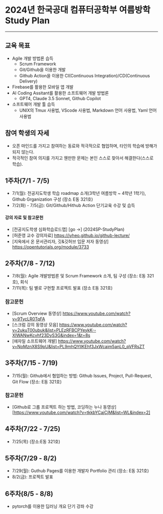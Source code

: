 # 2024년 한국공대 컴퓨터공학부 여름방학 Study Plan
---
## 교육 목표
  * Agile 개발 방법론 습득
    * Scrum Framework
    * Git/Github을 이용한 개발
    * Github Action을 이용한 CI(Continuous Integration)/CD(Continuous Delivery)
  * Firebase를 활용한 모바일 앱 개발
  * AI Coding Assitant를 활용한 소프트웨어 개발 방법론
    * GPT4, Claude 3.5 Sonnet, Github Copilot
  * 소프트웨어 개발 툴 습득
    * UNIX의 Tmux 사용법, VScode 사용법, Markdown 언어 사용법, Yaml 언어 사용법
   
## 참여 학생의 자세
 * 오픈 마인드를 가지고 참여하는 동료와 적극적으로 협업하며, 타인의 학습에 방해가 되지 않는다.
 * 적극적인 참여 의지를 가지고 웬만한 문제는 본인 스스로 찾아서 해결한다(스스로 학습).
      
## 1주차(7/1 - 7/5)
 * 7/1(월): 전공지도학생 학습 roadmap 소개(3학년 여름방학 ~ 4학년 1학기), Github Grganization 구성 (장소 E동 321호)
 * 7/2(화) - 7/5(금): Git/Github/Hithub Action 단기교육 수강 및 습득
   
#### 강의 자료 및 참고문헌
 * [전공지도학생 심화학습로드맵] [go ->] (2024SP-StudyPlan)
 * [허준영 교수 강의자료] https://jyheo.github.io/github-lecture/
 * [지옥에서 온 문서관리자, 깃&깃허브 입문 저자 동영상] https://opentutorials.org/module/3733

## 2주차(7/8 - 7/12)
 * 7/8(월): Agile 개발방법론 및 Scrum Framework 소개, 팀 구성 (장소: E동 321호), 회식
 * 7/11(목): 팀 별로 구현할 프로젝트 발표 (장소 E동 321호)

### 참고문헌
 * [Scrum Overview 동영상] https://www.youtube.com/watch?v=9TycLR0TqFA
 * [스크럼 강의 동영상 모음] https://www.youtube.com/watch?v=2ukuT00ubuk&list=PLEzRFBCPYeykK--XlWANwKcvhf23DyS3G&index=1&t=8s
 * [애자일 소프트웨어 개발] https://www.youtube.com/watch?v=NoMznX8S9pU&list=PL9mhQYIlKEhf3JxWcaim5anL0_pVFRsZT
   
## 3주차(7/15 - 7/19)
 * 7/15(월): Github에서 협업하는 방법: Github Issues, Project, Pull-Request, Git Flow (장소: E동 321호)

### 참고문헌
 * [Github로 그룹 프로젝트 하는 방법, 코딩하는 누나 동영상] [https://www.youtube.com/watch?v=tkkbYCajCjM&list=WL&index=2]
   
## 4주차(7/22 - 7/25)
 * 7/25(목) (장소:E동 321호)

## 5주차(7/29 - 8/2)
 * 7/29(월): Guthub Pages를 이용한 개발자 Portfolio 관리 (장소: E동 321호)
 * 8/2(금): 프로젝트 발표

## 6주차(8/5 - 8/8)
 * pytorch를 이용한 딥러닝 개요 단기 강좌 수강

